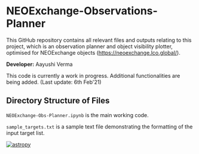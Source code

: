 # NEOExchange-Observations-Planner
This GitHub repository contains all relevant files and outputs relating to this project, which is an observation planner and object visibility plotter, optimised for NEOExchange objects (https://neoexchange.lco.global/).

**Developer:** Aayushi Verma

This code is currently a work in progress. Additional functionalities are being added. 
(Last update: 6th Feb'21)

## Directory Structure of Files

`NEOExchange-Obs-Planner.ipynb` is the main working code.

`sample_targets.txt` is a sample text file demonstrating the formatting of the input target list. 

[![astropy](http://img.shields.io/badge/powered%20by-AstroPy-orange.svg?style=flat)](http://www.astropy.org/)
